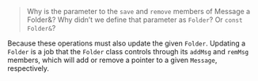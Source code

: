 > Why is the parameter to the `save` and `remove` members of Message a Folder&?
> Why didn’t we define that parameter as `Folder`? Or `const Folder&`?

Because these operations must also update the given `Folder`. Updating a
`Folder` is a job that the `Folder` class controls through its `addMsg` and
`remMsg` members, which will add or remove a pointer to a given `Message`,
respectively.
